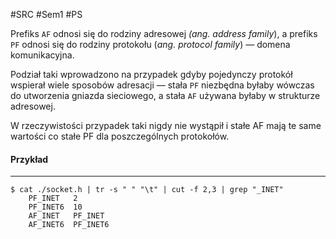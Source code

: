 #SRC #Sem1 #PS

Prefiks `AF` odnosi się do rodziny adresowej _(ang. address family_), a prefiks `PF` odnosi się do rodziny protokołu (_ang. protocol family_) — domena komunikacyjna.

Podział taki wprowadzono na przypadek gdyby pojedynczy protokół wspierał wiele sposobów adresacji — stała `PF` niezbędna byłaby wówczas do utworzenia gniazda sieciowego, a stała `AF` używana byłaby w strukturze adresowej.

W rzeczywistości przypadek taki nigdy nie wystąpił i stałe AF mają te same wartości co stałe PF dla poszczególnych protokołów.

#### Przykład
---
``` shell
$ cat ./socket.h | tr -s " " "\t" | cut -f 2,3 | grep "_INET"
	PF_INET   2
	PF_INET6  10
	AF_INET   PF_INET
	AF_INET6  PF_INET6
```